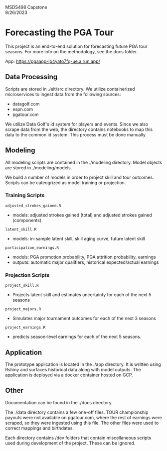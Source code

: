 MSDS498 Capstone  
8/26/2023

# Forecasting the PGA Tour

This project is an end-to-end solution for forecasting future PGA tour seasons. For more info on the methodology, see the docs folder.

App: https://pgaapp-jb4yato7fq-ue.a.run.app/

## Data Processing

Scripts are stored in ./elt/src directory. We utilize containerized microservices to ingest data from the following sources:

- datagolf.com
- espn.com
- pgatour.com

We utilize Data Golf's id system for players and events. Since we also scrape data from the web, the directory contains notebooks to map this data to the common id system. This process must be done manually.

## Modeling

All modeling scripts are contained in the ./modeling directory. Model objects are stored in ./modeling/models.

We build a number of models in order to project skill and tour outcomes. Scripts can be cateogrized as model training or projection.

### Training Scripts

`adjusted_strokes_gained.R`

- models: adjusted strokes gained (total) and adjusted strokes gained (components)

`latent_skill.R`

-  models: in-sample latent skill, skill aging curve, future latent skill

`participation_earnings.R`

- models: PGA promotion probability, PGA attrition probability, earnings
- outputs: automatic major qualifiers, historical expected/actual earnings

### Projection Scripts

`project_skill.R`

- Projects latent skill and estimates uncertainty for each of the next 5 seasons

`project_majors.R`

- Simulates major tournament outcomes for each of the next 3 seasons

`project_earnings.R`

- predicts season-level earnings for each of the next 5 seasons.

## Application

The prototype application is located in the ./app directory. It is written using Rshiny and surfaces historical data along with model outputs. The application is deployed via a docker container hosted on GCP.

## Other

Documentation can be found in the ./docs directory.

The ./data directory contains a few one-off files. TOUR championship payouts were not available on pgatour.com, where the rest of earnings were scraped, so they were ingested using this file. The other files were used to correct mappings and birthdates.

Each directory contains /dev folders that contain miscellaneous scripts used during development of the project. These can be ignored.
